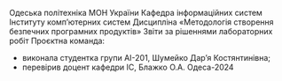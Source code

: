 Одеська політехніка МОН України
Кафедра інформаційних систем Інституту комп’ютерних систем
Дисципліна «Методологія створення безпечних програмних продуктів»
Звіти за рішеннями лабораторних робіт
Проєктна команда:
- виконала студентка групи АІ-201, Шумейко Дар’я Костянтинівна;
- перевірив доцент кафедри ІС, Блажко О.А.
Одеса-2024
